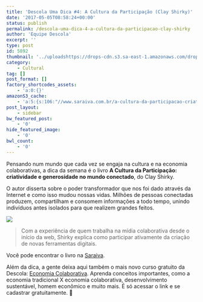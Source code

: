 ```yaml
---
title: 'Descola Uma Dica #4: A Cultura da Participação (Clay Shirky)'
date: '2017-05-05T08:58:24+00:00'
status: publish
permalink: /descola-uma-dica-4-a-cultura-da-participacao-clay-shirky
author: 'Equipe Descola'
excerpt: ''
type: post
id: 5892
thumbnail: '../uploadshttps://drops-cdn.s3.sa-east-1.amazonaws.com/drops-new/wp-content/uploads/2017/05/04213348/Descola_umadica-4-150x150.png'
category:
    - Cultural
tag: []
post_format: []
factory_shortcodes_assets:
    - 'a:0:{}'
amazonS3_cache:
    - 'a:5:{s:106:"//www.saraiva.com.br/a-cultura-da-participacao-criatividade-e-generosidade-no-mundo-conectado-3424245.html";a:1:{s:9:"timestamp";i:1494268024;}s:111:"//s3-sa-east-1.amazonaws.com/drops-cdn/drops-new/wp-content/uploads/2017/05/04213523/ACulturaDaParticipacao.jpg";i:5896;s:120:"//s3-sa-east-1.amazonaws.com/drops-cdn/drops-new/wp-content/uploads/2017/05/04213523/ACulturaDaParticipacao-712x1024.jpg";i:5896;s:73:"//descola.org/drops/wp-content/uploads/2017/05/ACulturaDaParticipacao.jpg";i:5896;s:82:"//descola.org/drops/wp-content/uploads/2017/05/ACulturaDaParticipacao-712x1024.jpg";i:5896;}'
post_layout:
    - sidebar
bw_featured_post:
    - '0'
hide_featured_image:
    - '0'
bwl_count:
    - '0'
---
```

Pensando num mundo que cada vez se engaja na cultura e na economia colaborativas, a dica da semana é o livro **A Cultura da Participação: criatividade e generosidade no mundo conectado**, do Clay Shirky.

O autor disserta sobre o poder transformador que nos foi dado através da Internet e como isso mudou nossas vidas. Milhões de pessoas conectadas produzem, compartilham e consomem informações a todo tempo, unindo indivíduos antes isolados para que realizem grandes feitos.

![](https://descola.org/drops/wp-content/uploads/2017/05/ACulturaDaParticipacao-712x1024.jpg)

> Com a experiência de quem trabalha na mídia colaborativa desde o início da web, Shirky explica como participar ativamente da criação de novas ferramentas digitais.

Você pode encontrar o livro na [Saraiva](http://www.saraiva.com.br/a-cultura-da-participacao-criatividade-e-generosidade-no-mundo-conectado-3424245.html).

Além da dica, a gente deixa aqui também o mais novo curso gratuito da Descola: [Economia Colaborativa](https://descola.org/curso/economia-colaborativa). Aprenda conceitos importantes, como a economia tradicional X economia colaborativa, desenvolvimento sustentável, homem econômico e muito mais. É só acessar o link e se cadastrar gratuitamente. 🙂